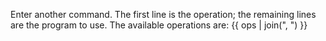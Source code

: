 Enter another command. The first line is the operation; the remaining lines
are the program to use. The available operations are:
{{ ops | join(", ") }}
